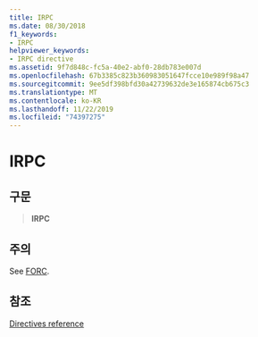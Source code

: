 ```yaml
---
title: IRPC
ms.date: 08/30/2018
f1_keywords:
- IRPC
helpviewer_keywords:
- IRPC directive
ms.assetid: 9f7d848c-fc5a-40e2-abf0-28db783e007d
ms.openlocfilehash: 67b3385c823b360983051647fcce10e989f98a47
ms.sourcegitcommit: 9ee5df398bfd30a42739632de3e165874cb675c3
ms.translationtype: MT
ms.contentlocale: ko-KR
ms.lasthandoff: 11/22/2019
ms.locfileid: "74397275"
---
```

# <a name="irpc"></a>IRPC

## <a name="syntax"></a>구문

> **IRPC**

## <a name="remarks"></a>주의

See [FORC](../../assembler/masm/forc.md).

## <a name="see-also"></a>참조

[Directives reference](directives-reference.md)
